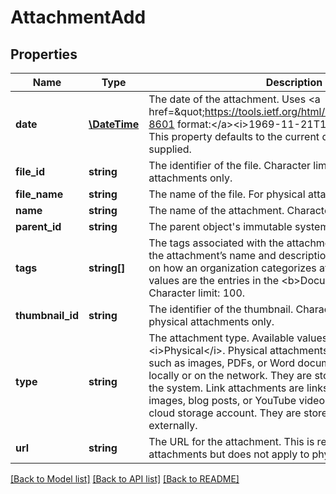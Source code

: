 # AttachmentAdd

## Properties
Name | Type | Description | Notes
------------ | ------------- | ------------- | -------------
**date** | [**\DateTime**](\DateTime.md) | The date of the attachment. Uses &lt;a href&#x3D;\&quot;https://tools.ietf.org/html/rfc3339\&quot;&gt;ISO-8601 format:&lt;/a&gt;&lt;i&gt;1969-11-21T10:29:43-04:00&lt;/i&gt;. This property defaults to the current date and time if not supplied. | [optional] 
**file_id** | **string** | The identifier of the file. Character limit: 36. For physical attachments only. | [optional] 
**file_name** | **string** | The name of the file. For physical attachments only. | [optional] 
**name** | **string** | The name of the attachment. Character limit: 150. | [optional] 
**parent_id** | **string** | The parent object&#x27;s immutable system record ID. | 
**tags** | **string[]** | The tags associated with the attachment. Tags supplement the attachment’s name and description and identify it based on how an organization categorizes attachments. Available values are the entries in the &lt;b&gt;Document Tags&lt;/b&gt; table. Character limit: 100. | [optional] 
**thumbnail_id** | **string** | The identifier of the thumbnail. Character limit: 36. For physical attachments only. | [optional] 
**type** | **string** | The attachment type. Available values are &lt;i&gt;Link&lt;/i&gt; and &lt;i&gt;Physical&lt;/i&gt;. Physical attachments are uploaded files such as images, PDFs, or Word documents that are saved locally or on the network. They are stored and managed in the system. Link attachments are links to files such as images, blog posts, or YouTube videos that are online or in a cloud storage account. They are stored and managed externally. | 
**url** | **string** | The URL for the attachment. This is required for link attachments but does not apply to physical attachments. | [optional] 

[[Back to Model list]](../../README.md#documentation-for-models) [[Back to API list]](../../README.md#documentation-for-api-endpoints) [[Back to README]](../../README.md)

